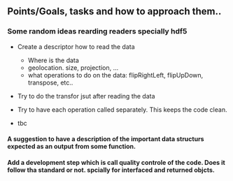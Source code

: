 ## Points/Goals, tasks and how to approach them..

### Some random ideas rearding readers specially hdf5

- Create a descriptor how to read the data
   - Where is the data
   - geolocation. size, projection, ...
   - what operations to do on the data: flipRightLeft, flipUpDown, transpose, etc..  

- Try to do the transfor jsut after reading the data
- Try to have each operation called separately. This keeps the code clean.
- tbc 

#### A suggestion to have a description of the important data structurs expected as an output from some function.
#### Add a development step which is call quality controle of the code. Does it follow tha standard or not. spcially for interfaced and returned objcts.


